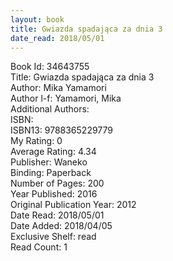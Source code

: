 ```yaml
---
layout: book
title: Gwiazda spadająca za dnia 3
date_read: 2018/05/01
---
```


Book Id: 34643755<br />
Title: Gwiazda spadająca za dnia 3<br />
Author: Mika Yamamori<br />
Author l-f: Yamamori, Mika<br />
Additional Authors: <br />
ISBN: <br />
ISBN13: 9788365229779<br />
My Rating: 0<br />
Average Rating: 4.34<br />
Publisher: Waneko<br />
Binding: Paperback<br />
Number of Pages: 200<br />
Year Published: 2016<br />
Original Publication Year: 2012<br />
Date Read: 2018/05/01<br />
Date Added: 2018/04/05<br />
Exclusive Shelf: read<br />
Read Count: 1<br />

